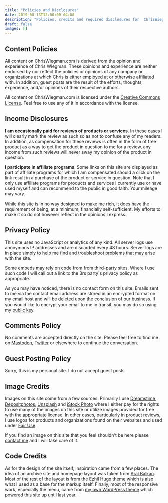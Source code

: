 ```yaml
---
title: "Policies and Disclosures"
date: 2019-08-13T12:00:00-04:00
description: "Policies, credits and required disclosures for  ChrisWiegman.com."
draft: false
images: []
---
```


## Content Policies

All content on ChrisWiegman.com is derived from the opinion and experience of Chris Wiegman. These opinions and experience are neither endorsed by nor reflect the policies or opinions of any company or organizations at which Chris is either employed at or otherwise affiliated with. In addition, guest posts are the result of the efforts, thoughts, experience, and/or opinions of their respective authors.

All content on ChrisWiegman.com is licensed under the [Creative Commons License](https://creativecommons.org/licenses/by-sa/4.0/ "Attribution-ShareAlike 4.0 International CC BY-SA 4.0 license"). Feel free to use any of it in accordance with the license.

## Income Disclosures

__I am occasionally paid for reviews of products or services__. In these cases I will clearly mark the review as such so as not to confuse any of my readers. In addition, as compensation for these reviews is often in the form of free product as a way to get the product in question to me for a review, any income from such reviews will never sway my opinion of the product in question.

__I participate in affiliate programs__. Some links on this site are displayed as part of affiliate programs for which I am compensated should a click on the link result in a purchase of the product or service in question. Note that I only use affiliate programs for products and services I currently use or have used myself and can recommend to the public in good faith. Your mileage may vary.

While this site is in no way designed to make me rich, it does have the requirement of being, at a minimum, financially self-sufficient. My efforts to make it so do not however reflect in the opinions I express.

## Privacy Policy

This site uses no JavaScript or analytics of any kind. All server logs use anonymous IP addresses and are discarded every 48 hours. Server logs are in place simply to help me find and troubleshoot problems that may arise with the site.

Some embeds may rely on code from from third-party sites. Where I use such code I will call out a link to the 3rs party's privacy policy as appropriate.

As you may have noticed, there is no contact form on this site. Emails sent to me via the contact email address are stored in an encrypted format on my email host and will be deleted upon the conclusion of our business. If you would like to encrypt your email to me in transit, you may do so using my [public key](http://wieg.co/pgp "Chris Wiegman's public GPG key").

## Comments Policy

No comments are accepted directly on the site. Please feel free to find me on [Mastodon](https://mastodon.chriswiegman.com/@chris "Chis Wiegman on Mastodon"), [Twitter](https://twitter.com/ChrisWiegman "Chris Wiegman on Twitter") or elsewhere to continue the conversation.

## Guest Posting Policy

Sorry, this is my personal site. I do not accept guest posts.

## Image Credits

Images on this site come from a few sources. Primarily I use [Dreamstime](http://www.dreamstime.com/ "Dreamstime photos"), [Depositphotos](http://depositphotos.com/ "Depositphotos"), [Unsplash](https://unsplash.com/ "Unsplash free photos") and [iStock Photo](http://www.istockphoto.com/ "iStock Photo") where I either pay for the rights to use many of the images on this site or utilize images provided for free with the appropriate license. In other cases, particularly in product reviews, I use logos for products and organizations found on their websites and used under [Fair Use](https://en.wikipedia.org/wiki/Fair_use "Wikipedia primer on fair use").

If you find an image on this site that you feel shouldn't be here please [contact me](mailto:contact@chriswiegman.com "Email Chris Wiegman") and I will take care of it.

## Code Credits

As for the design of the site itself, inspiration came from a few places. The idea of an archive site and homepage layout was taken from [Aral Balkan](https://ar.al "Aral Balkan"). Most of the rest of the layout is from the [Ezhil](https://github.com/vividvilla/ezhil "Ezhil Hugo theme") Hugo theme which is also what I used as a base for the markup itself. Finally, most of the responsive work, especially the menu, came from [my own WordPress theme](https://gitea.chriswiegman.com/chriswiegman/chriswiegman-theme "the old ChrisWiegman.com WordPress theme") which powered this site up until last year.
